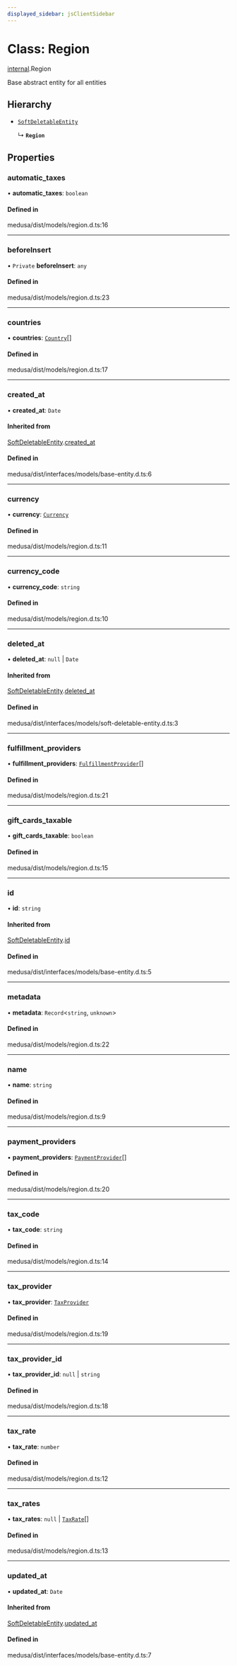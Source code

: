 ```yaml
---
displayed_sidebar: jsClientSidebar
---
```


# Class: Region

[internal](../modules/internal.md).Region

Base abstract entity for all entities

## Hierarchy

- [`SoftDeletableEntity`](internal.SoftDeletableEntity.md)

  ↳ **`Region`**

## Properties

### automatic\_taxes

• **automatic\_taxes**: `boolean`

#### Defined in

medusa/dist/models/region.d.ts:16

___

### beforeInsert

• `Private` **beforeInsert**: `any`

#### Defined in

medusa/dist/models/region.d.ts:23

___

### countries

• **countries**: [`Country`](internal.Country.md)[]

#### Defined in

medusa/dist/models/region.d.ts:17

___

### created\_at

• **created\_at**: `Date`

#### Inherited from

[SoftDeletableEntity](internal.SoftDeletableEntity.md).[created_at](internal.SoftDeletableEntity.md#created_at)

#### Defined in

medusa/dist/interfaces/models/base-entity.d.ts:6

___

### currency

• **currency**: [`Currency`](internal.Currency.md)

#### Defined in

medusa/dist/models/region.d.ts:11

___

### currency\_code

• **currency\_code**: `string`

#### Defined in

medusa/dist/models/region.d.ts:10

___

### deleted\_at

• **deleted\_at**: ``null`` \| `Date`

#### Inherited from

[SoftDeletableEntity](internal.SoftDeletableEntity.md).[deleted_at](internal.SoftDeletableEntity.md#deleted_at)

#### Defined in

medusa/dist/interfaces/models/soft-deletable-entity.d.ts:3

___

### fulfillment\_providers

• **fulfillment\_providers**: [`FulfillmentProvider`](internal.FulfillmentProvider.md)[]

#### Defined in

medusa/dist/models/region.d.ts:21

___

### gift\_cards\_taxable

• **gift\_cards\_taxable**: `boolean`

#### Defined in

medusa/dist/models/region.d.ts:15

___

### id

• **id**: `string`

#### Inherited from

[SoftDeletableEntity](internal.SoftDeletableEntity.md).[id](internal.SoftDeletableEntity.md#id)

#### Defined in

medusa/dist/interfaces/models/base-entity.d.ts:5

___

### metadata

• **metadata**: `Record`<`string`, `unknown`\>

#### Defined in

medusa/dist/models/region.d.ts:22

___

### name

• **name**: `string`

#### Defined in

medusa/dist/models/region.d.ts:9

___

### payment\_providers

• **payment\_providers**: [`PaymentProvider`](internal.PaymentProvider.md)[]

#### Defined in

medusa/dist/models/region.d.ts:20

___

### tax\_code

• **tax\_code**: `string`

#### Defined in

medusa/dist/models/region.d.ts:14

___

### tax\_provider

• **tax\_provider**: [`TaxProvider`](internal.TaxProvider.md)

#### Defined in

medusa/dist/models/region.d.ts:19

___

### tax\_provider\_id

• **tax\_provider\_id**: ``null`` \| `string`

#### Defined in

medusa/dist/models/region.d.ts:18

___

### tax\_rate

• **tax\_rate**: `number`

#### Defined in

medusa/dist/models/region.d.ts:12

___

### tax\_rates

• **tax\_rates**: ``null`` \| [`TaxRate`](internal.TaxRate.md)[]

#### Defined in

medusa/dist/models/region.d.ts:13

___

### updated\_at

• **updated\_at**: `Date`

#### Inherited from

[SoftDeletableEntity](internal.SoftDeletableEntity.md).[updated_at](internal.SoftDeletableEntity.md#updated_at)

#### Defined in

medusa/dist/interfaces/models/base-entity.d.ts:7
